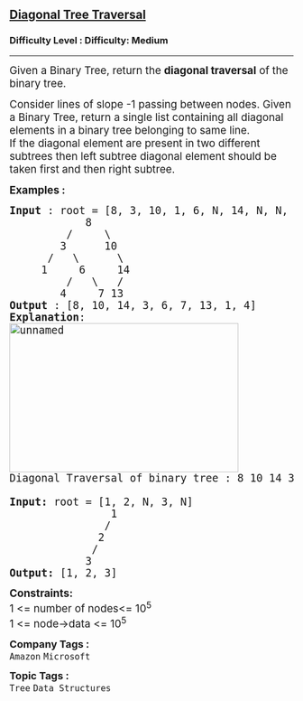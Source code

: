 <h2><a href="https://www.geeksforgeeks.org/problems/diagonal-traversal-of-binary-tree/1?page=1&category=Tree&status=unsolved&sortBy=submissions">Diagonal Tree Traversal</a></h2><h3>Difficulty Level : Difficulty: Medium</h3><hr><div class="problems_problem_content__Xm_eO"><p><span style="font-size: 14pt;">Given a Binary Tree, return the <strong>diagonal traversal</strong> of the binary tree.</span></p>
<p><span style="font-size: 14pt;">Consider lines of slope -1 passing between nodes. Given a Binary Tree, return a single list containing all diagonal elements in a binary tree belonging to same line.<br>If the diagonal element are present in two different subtrees then left subtree diagonal element should be taken first and then right subtree.&nbsp;</span></p>
<p><span style="font-size: 14pt;"><strong>Examples :</strong></span></p>
<pre><span style="font-size: 14pt;"><strong>Input</strong> : root = [8, 3, 10, 1, 6, N, 14, N, N, 4, 7, 13]
&nbsp;           8
&nbsp;        /     \
&nbsp;       3      10
&nbsp;     /   \      \
&nbsp;    1     6     14
&nbsp;        /   \   /
&nbsp;       4     7 13
<strong>Output</strong> : [8, 10, 14, 3, 6, 7, 13, 1, 4]
<strong>Explanation</strong>:
<a href="http://d1hyf4ir1gqw6c.cloudfront.net//wp-content/uploads/unnamed1.png"><img class="alignnone size-full wp-image-137695" style="height: 264px; width: 406px;" src="https://contribute.geeksforgeeks.org/wp-content/uploads/diagonal.jpg" alt="unnamed">
</a>Diagonal Traversal of binary tree : 8 10 14 3 6 7 13 1 4<br><br><strong>Input:</strong> root = [1, 2, N, 3, N]</span><br><span style="font-size: 14pt;">                1
               /
              2
             /
            3</span><br><span style="font-size: 14pt;"><strong>Output:</strong> [1, 2, 3]</span></pre>
<p><span style="font-size: 14pt;"><strong>Constraints:</strong><br>1 &lt;= number of nodes&lt;= 10<sup>5</sup><br>1 &lt;= node-&gt;data &lt;= 10<sup>5</sup></span></p></div><p><span style=font-size:18px><strong>Company Tags : </strong><br><code>Amazon</code>&nbsp;<code>Microsoft</code>&nbsp;<br><p><span style=font-size:18px><strong>Topic Tags : </strong><br><code>Tree</code>&nbsp;<code>Data Structures</code>&nbsp;